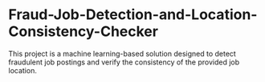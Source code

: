 # Fraud-Job-Detection-and-Location-Consistency-Checker
This project is a machine learning-based solution designed to detect fraudulent job postings and verify the consistency of the provided job location.
